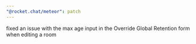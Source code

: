 ```yaml
---
"@rocket.chat/meteor": patch
---
```


fixed an issue with the max age input in the Override Global Retention form when editing a room
